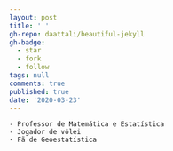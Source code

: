 ```yaml
---
layout: post
title: ' '
gh-repo: daattali/beautiful-jekyll
gh-badge:
  - star
  - fork
  - follow
tags: null
comments: true
published: true
date: '2020-03-23'
---
```


	- Professor de Matemática e Estatística
	- Jogador de vôlei
	- Fã de Geoestatística

